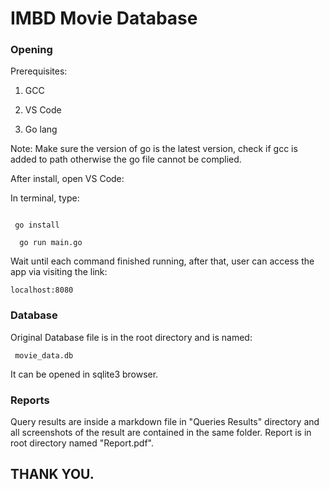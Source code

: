  # IMBD Movie Database

### Opening

Prerequisites:

1. GCC

2. VS Code

3. Go lang

Note: Make sure the version of go is the latest version, check if gcc is added to path otherwise the go file cannot be complied.

After install, open VS Code:

In terminal, type:

<code>
 go install
</code>

<code>
  go run main.go
</code>

Wait until each command finished running, after that, user can access the app via visiting the link:

<code>localhost:8080</code>

### Database

Original Database file is in the root directory and is named:
  
<code> movie_data.db </code>

It can be opened in sqlite3 browser. 


### Reports 

Query results are inside a markdown file in "Queries Results" directory and all screenshots of the result are contained in the same folder. Report is in root directory named "Report.pdf".

## THANK YOU.
